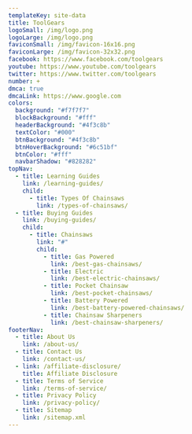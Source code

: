 ```yaml
---
templateKey: site-data
title: ToolGears
logoSmall: /img/logo.png
logoLarge: /img/logo.png
faviconSmall: /img/favicon-16x16.png
faviconLarge: /img/favicon-32x32.png
facebook: https://www.facebook.com/toolgears
youtube: https://www.youtube.com/toolgears
twitter: https://www.twitter.com/toolgears
number: +
dmca: true
dmcaLink: https://www.google.com
colors:
  background: "#f7f7f7"
  blockBackground: "#fff"
  headerBackground: "#4f3c8b"
  textColor: "#000"
  btnBackground: "#4f3c8b"
  btnHoverBackground: "#6c51bf"
  btnColor: "#fff"
  navbarShadow: "#828282"
topNav:
  - title: Learning Guides
    link: /learning-guides/
    child:
      - title: Types Of Chainsaws
        link: /types-of-chainsaws/
  - title: Buying Guides
    link: /buying-guides/
    child:
      - title: Chainsaws
        link: "#"
        child:
          - title: Gas Powered
            link: /best-gas-chainsaws/
          - title: Electric
            link: /best-electric-chainsaws/
          - title: Pocket Chainsaw
            link: /best-pocket-chainsaws/
          - title: Battery Powered
            link: /best-battery-powered-chainsaws/
          - title: Chainsaw Sharpeners
            link: /best-chainsaw-sharpeners/
footerNav:
  - title: About Us
    link: /about-us/
  - title: Contact Us
    link: /contact-us/
  - link: /affiliate-disclosure/
    title: Affiliate Disclosure
  - title: Terms of Service
    link: /terms-of-service/
  - title: Privacy Policy
    link: /privacy-policy/
  - title: Sitemap
    link: /sitemap.xml
---
```

